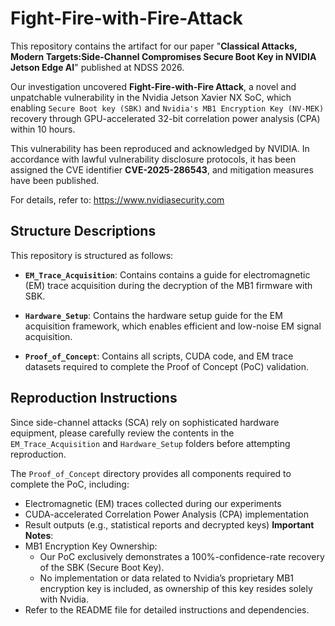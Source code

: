 # Fight-Fire-with-Fire-Attack
This repository contains the artifact for our paper "**Classical Attacks, Modern Targets:Side-Channel Compromises Secure Boot Key in NVIDIA Jetson Edge AI**" published at NDSS 2026.

Our investigation uncovered **Fight-Fire-with-Fire Attack**, a novel and unpatchable vulnerability in the Nvidia Jetson Xavier NX SoC, which enabling `Secure Boot key (SBK)` and `Nvidia's MB1 Encryption Key (NV-MEK)` recovery through GPU-accelerated 32-bit correlation power analysis (CPA) within 10 hours.

This vulnerability has been reproduced and acknowledged by NVIDIA. In accordance with lawful vulnerability disclosure protocols, it has been assigned the CVE identifier **CVE-2025-286543**, and mitigation measures have been published. 

For details, refer to: <https://www.nvidiasecurity.com>

## Structure Descriptions
This repository is structured as follows:
- **`EM_Trace_Acquisition`**: Contains contains a guide for electromagnetic (EM) trace acquisition during the decryption of the MB1 firmware with SBK.

- **`Hardware_Setup`**: Contains the hardware setup guide for the EM acquisition framework, which enables efficient and low-noise EM signal acquisition. 

- **`Proof_of_Concept`**: Contains all scripts, CUDA code, and EM trace datasets required to complete the Proof of Concept (PoC) validation.

## Reproduction Instructions
Since side-channel attacks (SCA) rely on sophisticated hardware equipment, please carefully review the contents in the `EM_Trace_Acquisition` and `Hardware_Setup` folders before attempting reproduction.

The `Proof_of_Concept` directory provides all components required to complete the PoC, including:

- Electromagnetic (EM) traces collected during our experiments
- CUDA-accelerated Correlation Power Analysis (CPA) implementation
- Result outputs (e.g., statistical reports and decrypted keys)
**Important Notes**:
- MB1 Encryption Key Ownership:
  - Our PoC exclusively demonstrates a 100%-confidence-rate recovery of the SBK (Secure Boot Key).
  - No implementation or data related to Nvidia’s proprietary MB1 encryption key is included, as ownership of this key resides solely with Nvidia.
- Refer to the README file for detailed instructions and dependencies.
